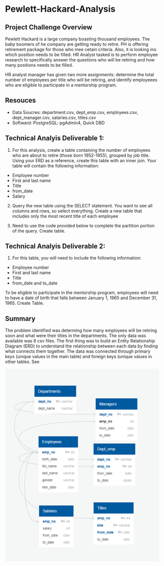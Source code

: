 # Pewlett-Hackard-Analysis

## Project Challenge Overview

Pewlett Hackard is a large company boasting thousand employees.  The baby boomers of he company are getting ready to retire.  PH is offering retirement package for those who mee cetain criteria.  Also, it is looking ino which position needs to be filled.  HR Analyst tasked is to perform employee research to specifically answer the questions who will be retiring and how many positions needs to be filled. 

HR analyst manager has given two more assignments: determine the total number of employees per title who will be retiring, and identify employeees who are eligible to participate in a mentorship program.  

## Resouces
- Data Soucres: department.csv, dept_emp.csv, employees.csv, dept_manager.csv, salaries.csv, titles.csv
- Softward: PostgreSQL: pgAdmin4, Quick DBD

## Technical Analyis Deliverable 1:

1. For this analysis, create a table containing the number of employees who are about to retire (those born 1952-1955), grouped by job title. Using your ERD as a reference, create this table with an inner join. Your table will contain the following information:

  - Employee number
  - First and last name
  - Title
  - from_date
  - Salary

2.  Query the new table using the SELECT statement. You want to see all columns and rows, so select everything. Create a new table that includes only the most recent title of each employee

3.  Need to use the code provided below to complete the partition portion of the query. Create table.

## Technical Analyis Deliverable 2:

1.  For this table, you will need to include the following information:

  - Employee number
  - First and last name
  - Title
  - from_date and to_date

To be eligible to participate in the mentorship program, employees will need to have a date of birth that falls between January 1, 1965 and December 31, 1965. Create Table.

## Summary

The problem identified was determing how many employees will be retiring soon and what were their titles in the departments.  The only data was available was 6 csv files.  The first thing was to build an  Entity Relationship Diagram (ERD) to understand the relationship between each data by finding what connects them together.  The data was connected through primary keys (unique values in the main table) and foreign keys (unique values in other tables.  See 

![](EmployeeeDB.png)
